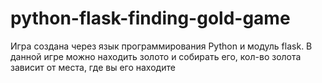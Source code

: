 # python-flask-finding-gold-game
Игра создана через язык программирования Python и модуль flask. В данной игре можно находить золото и собирать его, кол-во золота зависит от места, где вы его находите
